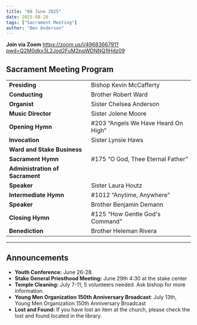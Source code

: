 ```yaml
---
title: "08 June 2025"
date: 2025-08-28
tags: ["Sacrament Meeting"]
author: "Ben Anderson"
---
```


**Join via Zoom**
<https://zoom.us/j/4968366791?pwd=Q2M0dkx3L2Jod2FuM2pqWDNNQ1lHdz09>

## Sacrament Meeting Program

|                                 |                                     |
| ------------------------------- | ----------------------------------- |
| **Presiding**                   | Bishop Kevin McCafferty             |
| **Conducting**                  | Brother Robert Ward                 |
| **Organist**                    | Sister Chelsea Anderson             |
| **Music Director**              | Sister Jolene Moore                 |
| **Opening Hymn**                | #203 “Angels We Have Heard On High” |
| **Invocation**                  | Sister Lynsie Haws                  |
| **Ward and Stake Business**     |                                     |
| **Sacrament Hymn**              | #175 “O God, Thee Eternal Father”   |
| **Administration of Sacrament** |                                     |
| **Speaker**                     | Sister Laura Houtz                  |
| **Intermediate Hymn**           | #1012 “Anytime, Anywhere”           |
| **Speaker**                     | Brother Benjamin Demann             |
| **Closing Hymn**                | #125 “How Gentle God's Command”     |
| **Benediction**                 | Brother Heleman Rivera              |

---

## Announcements

- **Youth Conference:** June 26-28.
- **Stake General Priesthood Meeting:** June 29th 4:30 at the stake center
- **Temple Cleaning:** July 7-11, 5 volunteers needed. Ask bishop for more information.
- **Young Men Organization 150th Anniversary Broadcast**: July 13th, Young Men Organization 150th Anniversary Broadcast
- **Lost and Found:** If you have lost an item at the church, please check the lost and found located in the library.